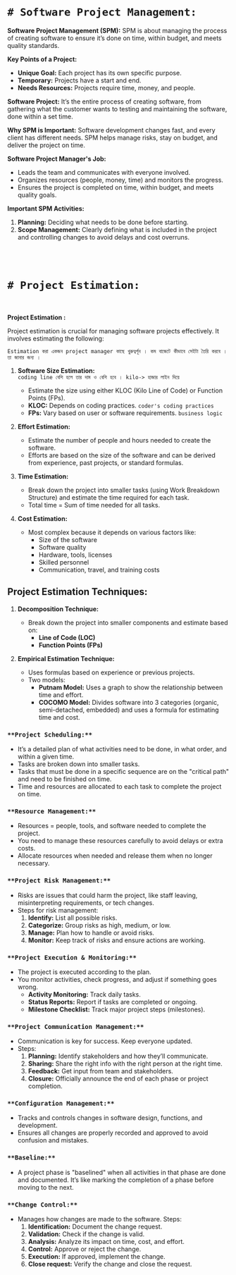 
# `# Software Project Management: `

**Software Project Management (SPM):**
SPM is about managing the process of creating software to ensure it’s done on time, within budget, and meets quality standards.

**Key Points of a Project:**
- **Unique Goal:** Each project has its own specific purpose.
- **Temporary:** Projects have a start and end.
- **Needs Resources:** Projects require time, money, and people.

**Software Project:** 
It’s the entire process of creating software, from gathering what the customer wants to testing and maintaining the software, done within a set time.

**Why SPM is Important:**
Software development changes fast, and every client has different needs. SPM helps manage risks, stay on budget, and deliver the project on time.

**Software Project Manager's Job:**
- Leads the team and communicates with everyone involved.
- Organizes resources (people, money, time) and monitors the progress.
- Ensures the project is completed on time, within budget, and meets quality goals.

**Important SPM Activities:**
1. **Planning:** Deciding what needs to be done before starting.
2. **Scope Management:** Clearly defining what is included in the project and controlling changes to avoid delays and cost overruns.


<br>
<br>

# `# Project Estimation: `

<br>

**Project Estimation :**

Project estimation is crucial for managing software projects effectively. It involves estimating the following:


`Estimation করা একজন project manager কাছে খুরুত্বর্পূন । কম বাজেটে কীভাবে সেইটা তৈরি করবে । তা জানার জন্য । `


1. **Software Size Estimation:**  
`coding line বেশি হলে তার দাম ও বেশি হবে । kilo-> হাজার লাইন দিয়ে `
   - Estimate the size using either KLOC (Kilo Line of Code) or Function Points (FPs).  
   - **KLOC:** Depends on coding practices. `coder's coding practices` 
   - **FPs:** Vary based on user or software requirements.  `business logic`


2. **Effort Estimation:**  
   - Estimate the number of people and hours needed to create the software.
   - Efforts are based on the size of the software and can be derived from experience, past projects, or standard formulas.


3. **Time Estimation:**  
   - Break down the project into smaller tasks (using Work Breakdown Structure) and estimate the time required for each task.  
   - Total time = Sum of time needed for all tasks.

4. **Cost Estimation:**  
   - Most complex because it depends on various factors like:
     - Size of the software
     - Software quality
     - Hardware, tools, licenses
     - Skilled personnel
     - Communication, travel, and training costs

## **Project Estimation Techniques:**

1. **Decomposition Technique:**
   - Break down the project into smaller components and estimate based on:
     - **Line of Code (LOC)**
     - **Function Points (FPs)**

2. **Empirical Estimation Technique:**
   - Uses formulas based on experience or previous projects.
   - Two models:
     - **Putnam Model:** Uses a graph to show the relationship between time and effort.
     - **COCOMO Model:** Divides software into 3 categories (organic, semi-detached, embedded) and uses a formula for estimating time and cost.


### `**Project Scheduling:**`
- It’s a detailed plan of what activities need to be done, in what order, and within a given time.
- Tasks are broken down into smaller tasks.
- Tasks that must be done in a specific sequence are on the "critical path" and need to be finished on time.
- Time and resources are allocated to each task to complete the project on time.

### `**Resource Management:**`
- Resources = people, tools, and software needed to complete the project.
- You need to manage these resources carefully to avoid delays or extra costs.
- Allocate resources when needed and release them when no longer necessary.

### `**Project Risk Management:**`
- Risks are issues that could harm the project, like staff leaving, misinterpreting requirements, or tech changes.
- Steps for risk management:
  1. **Identify:** List all possible risks.
  2. **Categorize:** Group risks as high, medium, or low.
  3. **Manage:** Plan how to handle or avoid risks.
  4. **Monitor:** Keep track of risks and ensure actions are working.

### `**Project Execution & Monitoring:**`
- The project is executed according to the plan.
- You monitor activities, check progress, and adjust if something goes wrong.
  - **Activity Monitoring:** Track daily tasks.
  - **Status Reports:** Report if tasks are completed or ongoing.
  - **Milestone Checklist:** Track major project steps (milestones).

### `**Project Communication Management:**`
- Communication is key for success. Keep everyone updated.
- Steps:
  1. **Planning:** Identify stakeholders and how they’ll communicate.
  2. **Sharing:** Share the right info with the right person at the right time.
  3. **Feedback:** Get input from team and stakeholders.
  4. **Closure:** Officially announce the end of each phase or project completion.

### `**Configuration Management:**`
- Tracks and controls changes in software design, functions, and development.
- Ensures all changes are properly recorded and approved to avoid confusion and mistakes.

### `**Baseline:**`
- A project phase is "baselined" when all activities in that phase are done and documented. It’s like marking the completion of a phase before moving to the next.

### `**Change Control:**`
- Manages how changes are made to the software. Steps:
  1. **Identification:** Document the change request.
  2. **Validation:** Check if the change is valid.
  3. **Analysis:** Analyze its impact on time, cost, and effort.
  4. **Control:** Approve or reject the change.
  5. **Execution:** If approved, implement the change.
  6. **Close request:** Verify the change and close the request.

